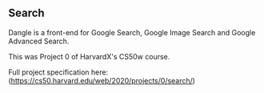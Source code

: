 ## Search

Dangle is a front-end for Google Search, Google Image Search and Google Advanced Search.

This was Project 0 of HarvardX's CS50w course.

Full project specification here: (https://cs50.harvard.edu/web/2020/projects/0/search/)
